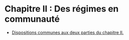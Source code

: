 # Chapitre II : Des régimes en communauté

- [Dispositions communes aux deux parties du chapitre II.](dispositions-communes-aux)

